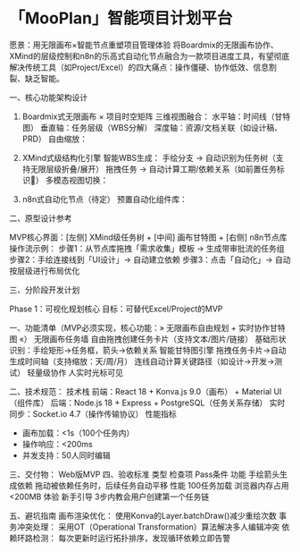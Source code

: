 # 「MooPlan」智能项目计划平台

愿景：用无限画布×智能节点重塑项目管理体验
将Boardmix的无限画布协作、XMind的层级控制和n8n的乐高式自动化节点融合为一款项目进度工具，有望彻底解决传统工具（如Project/Excel）的四大痛点：操作僵硬、协作低效、信息割裂、缺乏智能。



一、核心功能架构设计

1. Boardmix式无限画布 × 项目时空矩阵
三维视图融合：
水平轴：时间线（甘特图）
垂直轴：任务层级（WBS分解）
深度轴：资源/文档关联（如设计稿、PRD）
自由缩放：


2. XMind式级结构化引擎
智能WBS生成：
手绘分支 → 自动识别为任务树（支持无限层级折叠/展开）
拖拽任务 → 自动计算工期/依赖关系（如前置任务标识🚧）
多模态视图切换：



3. n8n式自动化节点（待定）
预置自动化组件库：



二、原型设计参考

MVP核心界面：[左侧] XMind级任务树 + [中间] 画布甘特图 + [右侧] n8n节点库
操作流示例：
步骤1：从节点库拖拽「需求收集」模板 → 生成带审批流的任务组
步骤2：手绘连接线到「UI设计」→ 自动建立依赖
步骤3：点击「自动化」→ 自动按层级进行布局优化



三、分阶段开发计划

Phase 1：可视化规划核心
目标：可替代Excel/Project的MVP



一、功能清单（MVP必须实现，核心功能：» 无限画布自由规划 + 实时协作甘特图 «）
无限画布任务墙
自由拖拽创建任务卡片（支持文本/图片/链接）
基础形状识别：手绘矩形→任务框，箭头→依赖关系
智能甘特图引擎
拖拽任务卡片→自动生成时间轴（支持缩放：天/周/月）
连线自动计算关键路径（如设计→开发→测试）
轻量级协作
人实时光标可见


二、技术规范：
技术栈
前端：React 18 + Konva.js 9.0（画布） + Material UI（组件库）
后端：Node.js 18 + Express + PostgreSQL（任务关系存储）
实时同步：Socket.io 4.7（操作传输协议）
性能指标
- 画布加载：<1s（100个任务内）
- 操作响应：<200ms
- 并发支持：50人同时编辑


三、交付物：
Web版MVP
四、验收标准
类型	检查项	Pass条件
功能	手绘箭头生成依赖	拖动被依赖任务时，后续任务自动平移
性能	100任务加载	浏览器内存占用<200MB
体验	新手引导	3步内教会用户创建第一个任务链


五、避坑指南
画布渲染优化：
使用Konva的Layer.batchDraw()减少重绘次数
事务冲突处理：
采用OT（Operational Transformation）算法解决多人编辑冲突
依赖环路检测：
每次更新时运行拓扑排序，发现循环依赖立即告警
